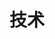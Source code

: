---
title: 技术
description: 技术教程 & 技术实践/观点记录
image: "technology.webp"

# Badge style
style:
    background: "#c4ab86"
    color: "#fff"
---